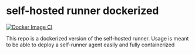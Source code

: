# self-hosted runner dockerized

[![Docker Image CI](https://github.com/lgmorand/self-hosted-runner-dockerized/actions/workflows/docker-image.yml/badge.svg?branch=main)](https://github.com/lgmorand/self-hosted-runner-dockerized/actions/workflows/docker-image.yml)

This repo is a dockerized version of the self-hosted runner. Usage is meant to be able to deploy a self-runner agent easily and fully containerized
